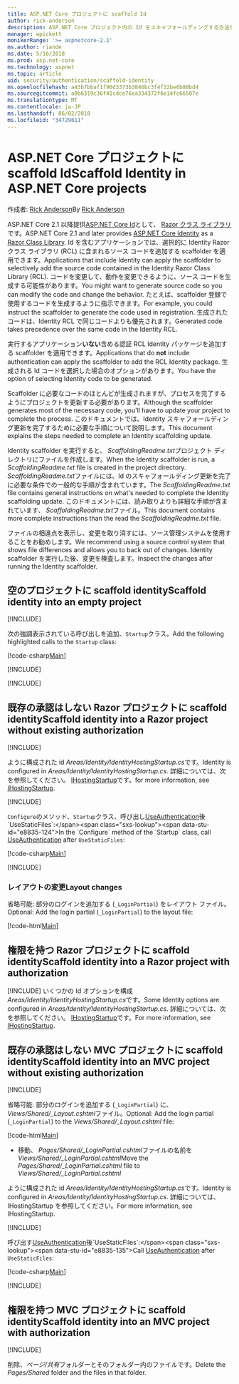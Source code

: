 ```yaml
---
title: ASP.NET Core プロジェクトに scaffold Id
author: rick-anderson
description: ASP.NET Core プロジェクト内の Id をスキャフォールディングする方法を説明します。
manager: wpickett
monikerRange: '>= aspnetcore-2.1'
ms.author: riande
ms.date: 5/16/2018
ms.prod: asp.net-core
ms.technology: aspnet
ms.topic: article
uid: security/authentication/scaffold-identity
ms.openlocfilehash: a43b7bbaf1f90d3373b3846bc3f4f32be6b80bd4
ms.sourcegitcommit: a0b6319c36f41cdce76ea334372f6e14fc66507e
ms.translationtype: MT
ms.contentlocale: ja-JP
ms.lasthandoff: 06/02/2018
ms.locfileid: "34729611"
---
```

# <a name="scaffold-identity-in-aspnet-core-projects"></a><span data-ttu-id="e8835-103">ASP.NET Core プロジェクトに scaffold Id</span><span class="sxs-lookup"><span data-stu-id="e8835-103">Scaffold Identity in ASP.NET Core projects</span></span>

<span data-ttu-id="e8835-104">作成者: [Rick Anderson](https://twitter.com/RickAndMSFT)</span><span class="sxs-lookup"><span data-stu-id="e8835-104">By [Rick Anderson](https://twitter.com/RickAndMSFT)</span></span>

<span data-ttu-id="e8835-105">ASP.NET Core 2.1 以降提供[ASP.NET Core Id](xref:security/authentication/identity)として、 [Razor クラス ライブラリ](xref:mvc/razor-pages/ui-class)です。</span><span class="sxs-lookup"><span data-stu-id="e8835-105">ASP.NET Core 2.1 and later provides [ASP.NET Core Identity](xref:security/authentication/identity) as a [Razor Class Library](xref:mvc/razor-pages/ui-class).</span></span> <span data-ttu-id="e8835-106">Id を含むアプリケーションでは、選択的に Identity Razor クラス ライブラリ (RCL) に含まれるソース コードを追加する scaffolder を適用できます。</span><span class="sxs-lookup"><span data-stu-id="e8835-106">Applications that include Identity can apply the scaffolder to selectively add the source code contained in the Identity Razor Class Library (RCL).</span></span> <span data-ttu-id="e8835-107">コードを変更して、動作を変更できるように、ソース コードを生成する可能性があります。</span><span class="sxs-lookup"><span data-stu-id="e8835-107">You might want to generate source code so you can modify the code and change the behavior.</span></span> <span data-ttu-id="e8835-108">たとえば、scaffolder 登録で使用するコードを生成するように指示できます。</span><span class="sxs-lookup"><span data-stu-id="e8835-108">For example, you could instruct the scaffolder to generate the code used in registration.</span></span> <span data-ttu-id="e8835-109">生成されたコードは、Identity RCL で同じコードよりも優先されます。</span><span class="sxs-lookup"><span data-stu-id="e8835-109">Generated code takes precedence over the same code in the Identity RCL.</span></span>

<span data-ttu-id="e8835-110">実行するアプリケーション**いない**含める認証 RCL Identity パッケージを追加する scaffolder を適用できます。</span><span class="sxs-lookup"><span data-stu-id="e8835-110">Applications that do **not** include authentication can apply the scaffolder to add the RCL Identity package.</span></span> <span data-ttu-id="e8835-111">生成される Id コードを選択した場合のオプションがあります。</span><span class="sxs-lookup"><span data-stu-id="e8835-111">You have the option of selecting Identity code to be generated.</span></span>

<span data-ttu-id="e8835-112">Scaffolder に必要なコードのほとんどが生成されますが、プロセスを完了するようにプロジェクトを更新する必要があります。</span><span class="sxs-lookup"><span data-stu-id="e8835-112">Although the scaffolder generates most of the necessary code, you'll have to update your project to complete the process.</span></span> <span data-ttu-id="e8835-113">このドキュメントでは、Identity スキャフォールディング更新を完了するために必要な手順について説明します。</span><span class="sxs-lookup"><span data-stu-id="e8835-113">This document explains the steps needed to complete an Identity scaffolding update.</span></span>

<span data-ttu-id="e8835-114">Identity scaffolder を実行すると、 *ScaffoldingReadme.txt*プロジェクト ディレクトリにファイルを作成します。</span><span class="sxs-lookup"><span data-stu-id="e8835-114">When the Identity scaffolder is run, a *ScaffoldingReadme.txt* file is created in the project directory.</span></span> <span data-ttu-id="e8835-115">*ScaffoldingReadme.txt*ファイルには、Id のスキャフォールディング更新を完了に必要な条件での一般的な手順が含まれています。</span><span class="sxs-lookup"><span data-stu-id="e8835-115">The *ScaffoldingReadme.txt* file contains general instructions on what's needed to complete the Identity scaffolding update.</span></span> <span data-ttu-id="e8835-116">このドキュメントには、読み取りよりも詳細な手順が含まれています、 *ScaffoldingReadme.txt*ファイル。</span><span class="sxs-lookup"><span data-stu-id="e8835-116">This document contains more complete instructions than the read the *ScaffoldingReadme.txt* file.</span></span>

<span data-ttu-id="e8835-117">ファイルの相違点を表示し、変更を取り消すには、ソース管理システムを使用することをお勧めします。</span><span class="sxs-lookup"><span data-stu-id="e8835-117">We recommend using a source control system that shows file differences and allows you to back out of changes.</span></span> <span data-ttu-id="e8835-118">Identity scaffolder を実行した後、変更を検査します。</span><span class="sxs-lookup"><span data-stu-id="e8835-118">Inspect the changes after running the Identity scaffolder.</span></span>

## <a name="scaffold-identity-into-an-empty-project"></a><span data-ttu-id="e8835-119">空のプロジェクトに scaffold identity</span><span class="sxs-lookup"><span data-stu-id="e8835-119">Scaffold identity into an empty project</span></span>

[!INCLUDE[](~/includes/scaffold-identity/id-scaffold-dlg.md)]

<span data-ttu-id="e8835-120">次の強調表示されている呼び出しを追加、`Startup`クラス。</span><span class="sxs-lookup"><span data-stu-id="e8835-120">Add the following highlighted calls to the `Startup` class:</span></span>

[!code-csharp[Main](scaffold-identity/sample/StartupEmpty.cs?name=snippet1&highlight=5,20-23)]

[!INCLUDE[](~/includes/scaffold-identity/hsts.md)]

[!INCLUDE[](~/includes/scaffold-identity/migrations.md)]

## <a name="scaffold-identity-into-a-razor-project-without-existing-authorization"></a><span data-ttu-id="e8835-121">既存の承認はしない Razor プロジェクトに scaffold identity</span><span class="sxs-lookup"><span data-stu-id="e8835-121">Scaffold identity into a Razor project without existing authorization</span></span>

<!--
set projNam=RPnoAuth
set projType=razor
set version=2.1.0

dotnet new %projType% -o %projNam%
cd %projNam%
dotnet add package Microsoft.VisualStudio.Web.CodeGeneration.Design -v %version%
dotnet restore
dotnet aspnet-codegenerator identity --useDefaultUI
dotnet ef migrations add CreateIdentitySchema
dotnet ef database update
-->

[!INCLUDE[](~/includes/scaffold-identity/id-scaffold-dlg.md)]

<span data-ttu-id="e8835-122">ように構成された id *Areas/Identity/IdentityHostingStartup.cs*です。</span><span class="sxs-lookup"><span data-stu-id="e8835-122">Identity is configured in *Areas/Identity/IdentityHostingStartup.cs*.</span></span> <span data-ttu-id="e8835-123">詳細については、次を参照してください。 [IHostingStartup](xref:fundamentals/configuration/platform-specific-configuration)です。</span><span class="sxs-lookup"><span data-stu-id="e8835-123">for more information, see [IHostingStartup](xref:fundamentals/configuration/platform-specific-configuration).</span></span>

[!INCLUDE[](~/includes/scaffold-identity/migrations.md)]

<span data-ttu-id="e8835-124">`Configure`のメソッド、`Startup`クラス、呼び出し[UseAuthentication](https://docs.microsoft.com/en-us/dotnet/api/microsoft.aspnetcore.builder.authappbuilderextensions.useauthentication?view=aspnetcore-2.0#Microsoft_AspNetCore_Builder_AuthAppBuilderExtensions_UseAuthentication_Microsoft_AspNetCore_Builder_IApplicationBuilder_)後`UseStaticFiles`:</span><span class="sxs-lookup"><span data-stu-id="e8835-124">In the `Configure` method of the `Startup` class, call [UseAuthentication](https://docs.microsoft.com/en-us/dotnet/api/microsoft.aspnetcore.builder.authappbuilderextensions.useauthentication?view=aspnetcore-2.0#Microsoft_AspNetCore_Builder_AuthAppBuilderExtensions_UseAuthentication_Microsoft_AspNetCore_Builder_IApplicationBuilder_) after `UseStaticFiles`:</span></span>

[!code-csharp[Main](scaffold-identity/sample/StartupRPnoAuth.cs?name=snippet1&highlight=29)]

[!INCLUDE[](~/includes/scaffold-identity/hsts.md)]

### <a name="layout-changes"></a><span data-ttu-id="e8835-125">レイアウトの変更</span><span class="sxs-lookup"><span data-stu-id="e8835-125">Layout changes</span></span>

<span data-ttu-id="e8835-126">省略可能: 部分のログインを追加する (`_LoginPartial`) をレイアウト ファイル。</span><span class="sxs-lookup"><span data-stu-id="e8835-126">Optional: Add the login partial (`_LoginPartial`) to the layout file:</span></span>

[!code-html[Main](scaffold-identity/sample/_Layout.cshtml?highlight=37)]

## <a name="scaffold-identity-into-a-razor-project-with-authorization"></a><span data-ttu-id="e8835-127">権限を持つ Razor プロジェクトに scaffold identity</span><span class="sxs-lookup"><span data-stu-id="e8835-127">Scaffold identity into a Razor project with authorization</span></span>

<!--
Use >=2.1: dotnet new webapp -au Individual -o RPauth
Use = 2.0: dotnet new razor -au Individual -o RPauth
cd RPauth
dotnet add package Microsoft.VisualStudio.Web.CodeGeneration.Design --version 2.1.0
dotnet restore
dotnet aspnet-codegenerator identity -dc RPauth.Data.ApplicationDbContext --files Account.Register
-->

[!INCLUDE[](~/includes/scaffold-identity/id-scaffold-dlg-auth.md)]
<span data-ttu-id="e8835-128">いくつかの Id オプションを構成*Areas/Identity/IdentityHostingStartup.cs*です。</span><span class="sxs-lookup"><span data-stu-id="e8835-128">Some Identity options are configured in *Areas/Identity/IdentityHostingStartup.cs*.</span></span> <span data-ttu-id="e8835-129">詳細については、次を参照してください。 [IHostingStartup](xref:fundamentals/configuration/platform-specific-configuration)です。</span><span class="sxs-lookup"><span data-stu-id="e8835-129">For more information, see [IHostingStartup](xref:fundamentals/configuration/platform-specific-configuration).</span></span>

## <a name="scaffold-identity-into-an-mvc-project-without-existing-authorization"></a><span data-ttu-id="e8835-130">既存の承認はしない MVC プロジェクトに scaffold identity</span><span class="sxs-lookup"><span data-stu-id="e8835-130">Scaffold identity into an MVC project without existing authorization</span></span>

<!--
set projNam=MvcNoAuth
set projType=mvc
set version=2.1.0

dotnet new %projType% -o %projNam%
cd %projNam%
dotnet add package Microsoft.VisualStudio.Web.CodeGeneration.Design -v %version%
dotnet restore
dotnet aspnet-codegenerator identity --useDefaultUI
dotnet ef migrations add CreateIdentitySchema
dotnet ef database update
-->

[!INCLUDE[](~/includes/scaffold-identity/id-scaffold-dlg.md)]

<span data-ttu-id="e8835-131">省略可能: 部分のログインを追加する (`_LoginPartial`) に、 *Views/Shared/_Layout.cshtml*ファイル。</span><span class="sxs-lookup"><span data-stu-id="e8835-131">Optional: Add the login partial (`_LoginPartial`) to the *Views/Shared/_Layout.cshtml* file:</span></span>

[!code-html[Main](scaffold-identity/sample/_LayoutMvc.cshtml?highlight=37)]

* <span data-ttu-id="e8835-132">移動、 *Pages/Shared/_LoginPartial.cshtml*ファイルの名前を*Views/Shared/_LoginPartial.cshtml*</span><span class="sxs-lookup"><span data-stu-id="e8835-132">Move the *Pages/Shared/_LoginPartial.cshtml* file to *Views/Shared/_LoginPartial.cshtml*</span></span>

<span data-ttu-id="e8835-133">ように構成された id *Areas/Identity/IdentityHostingStartup.cs*です。</span><span class="sxs-lookup"><span data-stu-id="e8835-133">Identity is configured in *Areas/Identity/IdentityHostingStartup.cs*.</span></span> <span data-ttu-id="e8835-134">詳細については、IHostingStartup を参照してください。</span><span class="sxs-lookup"><span data-stu-id="e8835-134">For more information, see IHostingStartup.</span></span>

[!INCLUDE[](~/includes/scaffold-identity/migrations.md)]

<span data-ttu-id="e8835-135">呼び出す[UseAuthentication](https://docs.microsoft.com/en-us/dotnet/api/microsoft.aspnetcore.builder.authappbuilderextensions.useauthentication?view=aspnetcore-2.0#Microsoft_AspNetCore_Builder_AuthAppBuilderExtensions_UseAuthentication_Microsoft_AspNetCore_Builder_IApplicationBuilder_)後`UseStaticFiles`:</span><span class="sxs-lookup"><span data-stu-id="e8835-135">Call [UseAuthentication](https://docs.microsoft.com/en-us/dotnet/api/microsoft.aspnetcore.builder.authappbuilderextensions.useauthentication?view=aspnetcore-2.0#Microsoft_AspNetCore_Builder_AuthAppBuilderExtensions_UseAuthentication_Microsoft_AspNetCore_Builder_IApplicationBuilder_) after `UseStaticFiles`:</span></span>

[!code-csharp[Main](scaffold-identity/sample/StartupMvcNoAuth.cs?name=snippet1&highlight=23)]

[!INCLUDE[](~/includes/scaffold-identity/hsts.md)]

## <a name="scaffold-identity-into-an-mvc-project-with-authorization"></a><span data-ttu-id="e8835-136">権限を持つ MVC プロジェクトに scaffold identity</span><span class="sxs-lookup"><span data-stu-id="e8835-136">Scaffold identity into an MVC project with authorization</span></span>

<!--
dotnet new mvc -au Individual -o MvcAuth
cd MvcAuth
dotnet add package Microsoft.VisualStudio.Web.CodeGeneration.Design --version 2.1.0
dotnet restore
dotnet aspnet-codegenerator identity -dc MvcAuth.Data.ApplicationDbContext --files Account.Register
-->

[!INCLUDE[](~/includes/scaffold-identity/id-scaffold-dlg-auth.md)]

<span data-ttu-id="e8835-137">削除、*ページ/共有*フォルダーとそのフォルダー内のファイルです。</span><span class="sxs-lookup"><span data-stu-id="e8835-137">Delete the *Pages/Shared* folder and the files in that folder.</span></span>
